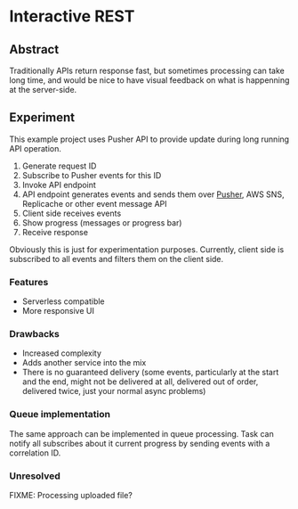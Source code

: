 # Interactive REST

## Abstract

Traditionally APIs return response fast, but sometimes processing can take long time, and would be nice to have visual feedback on what is happenning at the server-side.

## Experiment

This example project uses Pusher API to provide update during long running API operation.

1. Generate request ID
2. Subscribe to Pusher events for this ID
3. Invoke API endpoint
4. API endpoint generates events and sends them over [Pusher](https://pusher.com/), AWS SNS, Replicache or other event message API
5. Client side receives events
6. Show progress (messages or progress bar)
7. Receive response

Obviously this is just for experimentation purposes. Currently, client side is subscribed to all events and filters them on the client side.

### Features

- Serverless compatible
- More responsive UI

### Drawbacks

- Increased complexity
- Adds another service into the mix
- There is no guaranteed delivery (some events, particularly at the start and the end, might not be delivered at all, delivered out of order, delivered twice, just your normal async problems)

### Queue implementation

The same approach can be implemented in queue processing. Task can notify all subscribes about it current progress by sending events with a correlation ID.

### Unresolved

FIXME: Processing uploaded file?
